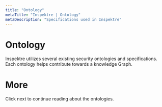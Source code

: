 ```yaml
---
title: "Ontology"
metaTitle: "Inspektre | Ontology"
metaDescription: "Specifications used in Inspektre"
---
```


# Ontology
Inspektre utilizes several existing security ontologies and specifications. Each ontology helps contribute towards a knowledge Graph.

# More
Click next to continue reading about the ontologies.
